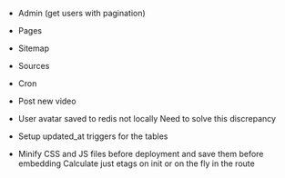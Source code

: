 * Admin (get users with pagination)
* Pages
* Sitemap
* Sources
* Cron
* Post new video

* User avatar saved to redis not locally
  Need to solve this discrepancy

* Setup updated_at triggers for the tables
* Minify CSS and JS files before deployment and save them before embedding
  Calculate just etags on init or on the fly in the route